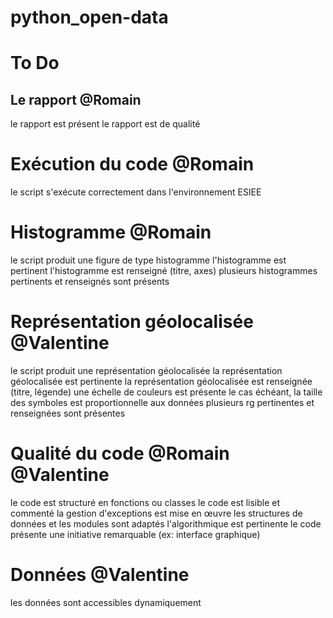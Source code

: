 # python_open-data

# To Do

## Le rapport @Romain

le rapport est présent
le rapport est de qualité

# Exécution du code @Romain

le script s'exécute correctement dans l'environnement ESIEE

# Histogramme @Romain

le script produit une figure de type histogramme
l'histogramme est pertinent
l'histogramme est renseigné (titre, axes)
plusieurs histogrammes pertinents et renseignés sont présents

# Représentation géolocalisée @Valentine

le script produit une représentation géolocalisée
la représentation géolocalisée est pertinente
la représentation géolocalisée est renseignée (titre, légende)
une échelle de couleurs est présente
le cas échéant, la taille des symboles est proportionnelle aux données
plusieurs rg pertinentes et renseignées sont présentes

# Qualité du code @Romain @Valentine

le code est structuré en fonctions ou classes
le code est lisible et commenté
la gestion d'exceptions est mise en œuvre
les structures de données et les modules sont adaptés
l'algorithmique est pertinente
le code présente une initiative remarquable (ex: interface graphique)

# Données @Valentine

les données sont accessibles dynamiquement
